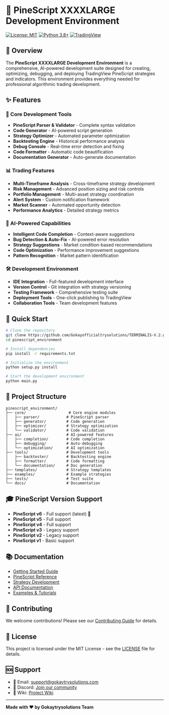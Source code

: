 # 🚀 PineScript XXXXLARGE Development Environment 

[![License: MIT](https://img.shields.io/badge/License-MIT-yellow.svg)](https://opensource.org/licenses/MIT)
[![Python 3.8+](https://img.shields.io/badge/python-3.8+-blue.svg)](https://www.python.org/downloads/)
[![TradingView](https://img.shields.io/badge/TradingView-PineScript-brightgreen.svg)](https://www.tradingview.com/)

## 🎯 Overview

The **PineScript XXXXLARGE Development Environment** is a comprehensive, AI-powered development suite designed for creating, optimizing, debugging, and deploying TradingView PineScript strategies and indicators. This environment provides everything needed for professional algorithmic trading development.

## ✨ Features

### 🔧 Core Development Tools
- **PineScript Parser & Validator** - Complete syntax validation
- **Code Generator** - AI-powered script generation
- **Strategy Optimizer** - Automated parameter optimization
- **Backtesting Engine** - Historical performance analysis
- **Debug Console** - Real-time error detection and fixing
- **Code Formatter** - Automatic code beautification
- **Documentation Generator** - Auto-generate documentation

### 📊 Trading Features
- **Multi-Timeframe Analysis** - Cross-timeframe strategy development
- **Risk Management** - Advanced position sizing and risk controls
- **Portfolio Management** - Multi-asset strategy coordination
- **Alert System** - Custom notification framework
- **Market Scanner** - Automated opportunity detection
- **Performance Analytics** - Detailed strategy metrics

### 🤖 AI-Powered Capabilities
- **Intelligent Code Completion** - Context-aware suggestions
- **Bug Detection & Auto-Fix** - AI-powered error resolution
- **Strategy Suggestions** - Market condition-based recommendations
- **Code Optimization** - Performance improvement suggestions
- **Pattern Recognition** - Market pattern identification

### 🛠️ Development Environment
- **IDE Integration** - Full-featured development interface
- **Version Control** - Git integration with strategy versioning
- **Testing Framework** - Comprehensive testing suite
- **Deployment Tools** - One-click publishing to TradingView
- **Collaboration Tools** - Team development features

## 🚀 Quick Start

```bash
# Clone the repository
git clone https://github.com/Gokayofficialtrysolutions/TERMINALIS-V.2.git
cd pinescript_environment

# Install dependencies
pip install -r requirements.txt

# Initialize the environment
python setup.py install

# Start the development environment
python main.py
```

## 📁 Project Structure

```
pinescript_environment/
├── core/                   # Core engine modules
│   ├── parser/            # PineScript parser
│   ├── generator/         # Code generation
│   ├── optimizer/         # Strategy optimization
│   └── validator/         # Code validation
├── ai/                    # AI-powered features
│   ├── completion/        # Code completion
│   ├── debugging/         # Auto-debugging
│   └── optimization/      # AI optimization
├── tools/                 # Development tools
│   ├── backtester/        # Backtesting engine
│   ├── formatter/         # Code formatting
│   └── documentation/     # Doc generation
├── templates/             # Strategy templates
├── examples/              # Example strategies
├── tests/                 # Test suite
└── docs/                  # Documentation
```

## 🎓 PineScript Version Support

- **PineScript v6** - Full support (latest) 🚀
- **PineScript v5** - Full support
- **PineScript v4** - Full support
- **PineScript v3** - Legacy support
- **PineScript v2** - Legacy support
- **PineScript v1** - Basic support

## 📚 Documentation

- [Getting Started Guide](docs/getting_started.md)
- [PineScript Reference](docs/pinescript_reference.md)
- [Strategy Development](docs/strategy_development.md)
- [API Documentation](docs/api_reference.md)
- [Examples & Tutorials](docs/examples.md)

## 🤝 Contributing

We welcome contributions! Please see our [Contributing Guide](CONTRIBUTING.md) for details.

## 📄 License

This project is licensed under the MIT License - see the [LICENSE](LICENSE) file for details.

## 🆘 Support

- 📧 Email: support@gokaytrysolutions.com
- 💬 Discord: [Join our community](https://discord.gg/pinescript-dev)
- 📖 Wiki: [Project Wiki](https://github.com/Gokayofficialtrysolutions/TERMINALIS-V.2/wiki)

---

**Made with ❤️ by Gokaytrysolutions Team**
